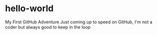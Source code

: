 # hello-world
My First GitHub Adventure
Just coming up to speed on GitHub, I'm not a coder but always good to keep in the loop
